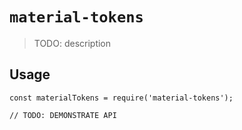 # `material-tokens`

> TODO: description

## Usage

```
const materialTokens = require('material-tokens');

// TODO: DEMONSTRATE API
```
